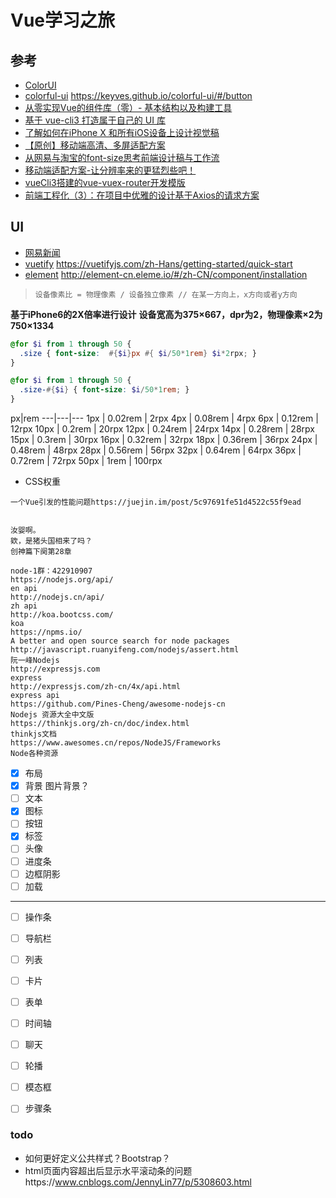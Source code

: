 # Vue学习之旅

## 参考 
- [ColorUI](https://github.com/weilanwl/ColorUI)
- [colorful-ui](https://github.com/Keyves/colorful-ui) https://keyves.github.io/colorful-ui/#/button
- [从零实现Vue的组件库（零）- 基本结构以及构建工具](https://juejin.im/post/5c0b8ece5188254f9e2809fe)
- [基于 vue-cli3 打造属于自己的 UI 库](https://juejin.im/post/5c95c61f6fb9a070c40acf65)
- [了解如何在iPhone X 和所有iOS设备上设计视觉稿](https://www.ui.cn/detail/246980.html)
- [【原创】移动端高清、多屏适配方案](http://www.html-js.com/article/Mobile-terminal-H5-mobile-terminal-HD-multi-screen-adaptation-scheme%203041)
- [从网易与淘宝的font-size思考前端设计稿与工作流](http://www.cnblogs.com/lyzg/p/4877277.html)
- [移动端适配方案-让分辨率来的更猛烈些吧！](https://juejin.im/post/5bc7fb9ef265da0acd20ebeb)
- [vueCli3搭建的vue-vuex-router开发模版](https://github.com/wangyupo/vue-vuex-router)
- [前端工程化（3）：在项目中优雅的设计基于Axios的请求方案](https://juejin.im/post/5c9c6be8f265da610f7c186d)

## UI

- [网易新闻](https://3g.163.com/touch/#/)
- [vuetify](https://github.com/vuetifyjs/vuetify) https://vuetifyjs.com/zh-Hans/getting-started/quick-start
- [element](https://github.com/ElemeFE/element) http://element-cn.eleme.io/#/zh-CN/component/installation


>`设备像素比 = 物理像素 / 设备独立像素 // 在某一方向上，x方向或者y方向`

**基于iPhone6的2X倍率进行设计**
**设备宽高为375×667，dpr为2，物理像素×2为750×1334**

```scss
@for $i from 1 through 50 {
  .size { font-size:  #{$i}px #{ $i/50*1rem} $i*2rpx; }
}

@for $i from 1 through 50 {
  .size-#{$i} { font-size: $i/50*1rem; }
}
```

px|rem
---|---|---
1px   | 0.02rem | 2rpx
4px   | 0.08rem | 4rpx
6px   | 0.12rem | 12rpx
10px  | 0.2rem  | 20rpx
12px  | 0.24rem | 24rpx
14px  | 0.28rem | 28rpx
15px  | 0.3rem  | 30rpx
16px  | 0.32rem | 32rpx
18px  | 0.36rem | 36rpx
24px  | 0.48rem | 48rpx
28px  | 0.56rem | 56rpx
32px  | 0.64rem | 64rpx
36px  | 0.72rem | 72rpx
50px  | 1rem    | 100rpx


- CSS权重

```
一个Vue引发的性能问题https://juejin.im/post/5c97691fe51d4522c55f9ead


汝婴啊。
欸，是猪头国相来了吗？
创神篇下阕第28章

node-1群：422910907
https://nodejs.org/api/
en api
http://nodejs.cn/api/
zh api
http://koa.bootcss.com/
koa
https://npms.io/
A better and open source search for node packages
http://javascript.ruanyifeng.com/nodejs/assert.html
阮一峰Nodejs
http://expressjs.com
express
http://expressjs.com/zh-cn/4x/api.html
express api
https://github.com/Pines-Cheng/awesome-nodejs-cn
Nodejs 资源大全中文版
https://thinkjs.org/zh-cn/doc/index.html
thinkjs文档
https://www.awesomes.cn/repos/NodeJS/Frameworks
Node各种资源
```


- [x] 布局
- [x] 背景 图片背景？
- [ ] 文本
- [x] 图标 
- [ ] 按钮
- [x] 标签
- [ ] 头像
- [ ] 进度条
- [ ] 边框阴影
- [ ] 加载
--- 
- [ ] 操作条
- [ ] 导航栏 
- [ ] 列表
- [ ] 卡片
- [ ] 表单
- [ ] 时间轴
- [ ] 聊天
- [ ] 轮播
- [ ] 模态框
- [ ] 步骤条


### todo

- 如何更好定义公共样式？Bootstrap？
- html页面内容超出后显示水平滚动条的问题https://www.cnblogs.com/JennyLin77/p/5308603.html
